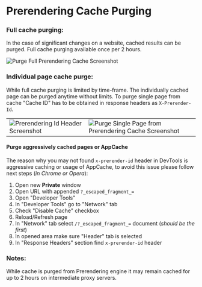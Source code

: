Prerendering Cache Purging
======

### Full cache purging:
In the case of significant changes on a website, cached results can be purged. Full cache purging available once per 2 hours.


![Purge Full Prerendering Cache Screenshot](https://github.com/VeliovGroup/ostrio/blob/master/docs/prerendering/prerendering-cache-purge.png?raw=true)

### Individual page cache purge:
While full cache purging is limited by time-frame. The individually cached page can be purged anytime without limits. To purge single page from cache "Cache ID" has to be obtained in response headers as `X-Prerender-Id`.

<table><tbody><tr>
  <td>
    <img src="https://github.com/VeliovGroup/ostrio/blob/master/docs/prerendering/prerendering-cache-id.png?raw=true" alt="Prerendering Id Header Screenshot">
  </td>
  <td>
    <img src="https://github.com/VeliovGroup/ostrio/blob/master/docs/prerendering/prerendering-cache-purge-single.png?raw=true" alt="Purge Single Page from Prerendering Cache Screenshot">
  </td>
</tr></tbody></table>

#### Purge aggressively cached pages or AppCache
The reason why you may not found `x-prerender-id` header in DevTools is aggressive caching or usage of AppCache, to avoid this issue please follow next steps (*in Chrome or Opera*):
 1. Open new **Private** window
 2. Open URL with appended `?_escaped_fragment_=`
 3. Open "Developer Tools"
 4. In "Developer Tools" go to "Network" tab
 5. Check "Disable Cache" checkbox
 6. Reload/Refresh page
 7. In "Network" tab select `/?_escaped_fragment_=` document (*should be the first*)
 8. In opened area make sure "Header" tab is selected
 9. In "Response Headers" section find `x-prerender-id` header
 
### Notes:
While cache is purged from Prerendering engine it may remain cached for up to 2 hours on intermediate proxy servers.

